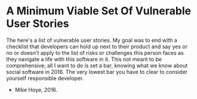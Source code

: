 # A Minimum Viable Set Of Vulnerable User Stories

The here's a list of vulnerable user stories. My goal was to end
with a checklist that developers can hold up next to their product
and say yes or no or doesn't apply to the list of risks or challenges
this person faces as they navigate a life with this software in it.
This not meant to be comprehensive; all I want to do is set a bar,
knowing what we know about social software in 2016. The very lowest
bar you have to clear to consider yourself responsible developer.

- Mike Hoye, 2016.
